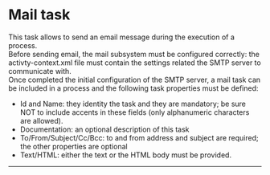 # Mail task

This task allows to send an email message during the execution of a process.  
Before sending email, the mail subsystem must be configured correctly: the activty-context.xml file must contain the settings related the SMTP server to communicate with.  
Once completed the initial configuration of the SMTP server, a mail task can be included in a process and the following task properties must be defined:

* Id and Name: they identity the task and they are mandatory; be sure NOT to include accents in these fields \(only alphanumeric characters are allowed\).
* Documentation: an optional description of this task
* To/From/Subject/Cc/Bcc: to and from address and subject are required; the other properties are optional
* Text/HTML: either the text or the HTML body must be provided.

---




